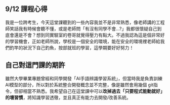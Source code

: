 ## 9/12 課程心得
我是一位跨考生，今天這堂課聽到的一些內容我並不是非常熟悉，像老師講的工程師笑話我有時候會聽不懂，或是老師問「有沒有同學不會...?」我都很懷疑自己到底會還是不會？想到同實驗室的卷哥就覺得壓力有點大。不過我認為這是個非常好的學習機會，正如老師所說，學校是一個安全的環境，能在安全的環境裡老師給我們釣竿的狀況下自己釣魚，按部就班的學習，這學期要好好努力！

## 自己對這門課的期許
雖然大學畢業專題曾經和同學開發「AI手語辨識學習系統」，但當時我是負責訓練 AI模型的部分，所以對於系統整合開發概念並不完整，像是雖然會用幾個 git指令，但卻相當不熟悉。我希望自己在這堂課中可以**改掉過去「只要程式能動就好」的壞習慣**，將知識學習透徹，並且真正有能力去開發/改善系統。